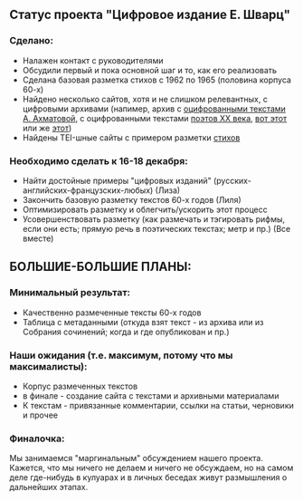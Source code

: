 ## Статус проекта "Цифровое издание Е. Шварц"
### Сделано:
* Налажен контакт с руководителями
* Обсудили первый и пока основной шаг и то, как его реализовать
* Сделана базовая разметка стихов с 1962 по 1965 (половина корпуса 60-х)
* Найдено несколько сайтов, хотя и не слишком релевантных, с цифровыми архивами (напимер, архив с [оцифрованными текстами А. Ахматовой](http://akhmatova-rgali.ru/index.php?view=varchive&l=notebooks&u=13-1-116), с оцифрованными текстами [поэтов XX века](http://sologub.literature-archive.ru/ru), [вот этот](http://ww1lit.nsms.ox.ac.uk/ww1lit/) или же [этот](https://www.poetryfoundation.org/poems/51652/tonight-56d22f898fcd7))
* Найдены TEI-шные сайты с примером разметки [стихов](https://teibyexample.org/modules/TBED04v00.htm#advanced)
    
    

### Необходимо сделать к 16-18 декабря:
* Найти достойные примеры "цифровых изданий" (русских-английских-французских-любых) (Лиза)
* Закончить базовую разметку текстов 60-х годов (Лиля)
* Оптимизировать разметку и облегчить/ускорить этот процесс
* Усовершенствовать разметку (как размечать и тэгировать рифмы, если они есть; прямую речь в поэтических текстах; метр и пр.) (Все вместе)

## БОЛЬШИЕ-БОЛЬШИЕ ПЛАНЫ:
### Минимальный результат:
* Качественно размеченные тексты 60-х годов
* Таблица с метаданными (откуда взят текст - из архива или из Собрания сочинений; когда и где опубликован и пр.)

### Наши ожидания (т.е. максимум, потому что мы максималисты):
* Корпус размеченных текстов
* в финале - создание сайта с текстами и архивными материалами
* К текстам - привязанные комментарии, ссылки на статьи, черновики и прочее

### Финалочка:
Мы занимаемся "маргинальным" обсуждением нашего проекта. Кажется, что мы ничего не делаем и ничего не обсуждаем, но на самом деле где-нибудь в кулуарах и в личных беседах живут размышления о дальнейших этапах.
